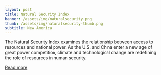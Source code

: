 ```yaml
---
layout: post
title: Natural Security Index
banner: /assets/img/naturalsecurity.png
thumb: /assets/img/naturalsecurity-thumb.png
subtitle: New America
---
```


The Natural Security Index examines the relationship between access to 
resources and national power. As the U.S. and China enter a new age of great
power competition, climate and technological change are redefining the role of
resources in human security. 

[Read more](https://www.newamerica.org/resource-security/reports/great-power-resource-competition-changing-climate/)
